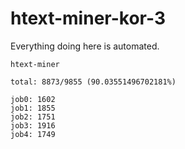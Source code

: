 # htext-miner-kor-3

Everything doing here is automated.

```
htext-miner

total: 8873/9855 (90.03551496702181%)

job0: 1602
job1: 1855
job2: 1751
job3: 1916
job4: 1749
```